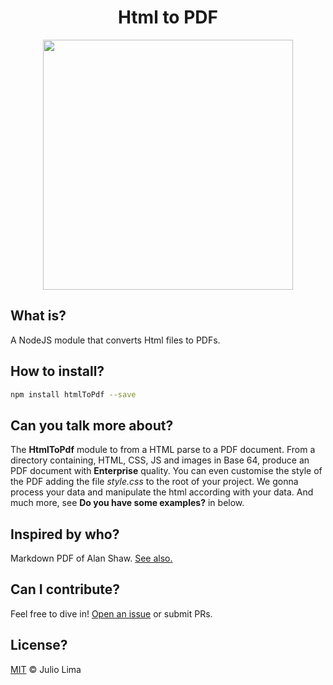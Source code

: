 <h1 align="center">Html to PDF</h1>

<p align="center">
  <a href="#">
    <img src="https://user-images.githubusercontent.com/17098382/98701644-4401e080-2358-11eb-9c4d-9254350d1f7c.png" align="center" width="400px"  margin="200px"/>
    </a>
</p>

## What is?
A NodeJS module that converts Html files to PDFs.


## How to install?

```sh
npm install htmlToPdf --save
```

## Can you talk more about?
<p align="left">
  The <strong>HtmlToPdf</strong> module to from a HTML parse to a PDF document. From a directory containing, HTML, CSS, JS and images in Base 64, produce an PDF document with <strong>Enterprise</strong> quality. You can even customise the style of the PDF adding the file <i>style.css</i> to the root of your project. We gonna process your data and manipulate the html according with your data. And much more, see <strong>Do you have some examples?</strong> in below.
 </p>


## Inspired by who?

Markdown PDF of Alan Shaw. [See also.](https://github.com/alanshaw/markdown-pdf)

## Can I contribute?

Feel free to dive in! [Open an issue](https://github.com/juloko/htmlToPdf/issues/new) or submit PRs.

## License?

[MIT](LICENCE) © Julio Lima


